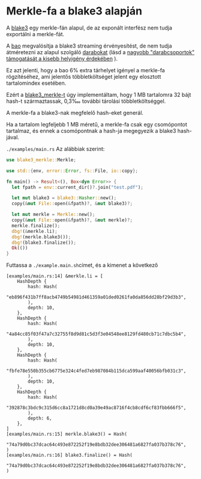 # Merkle-fa a blake3 alapján

A [blake3](https://github.com/BLAKE3-team/BLAKE3) egy merkle-fán alapul, de az exponált interfész nem tudja exportálni a merkle-fát.

A [bao](https://github.com/oconnor663/bao) megvalósítja a blake3 streaming érvényesítést, de nem tudja átméretezni az alapul szolgáló [darabokat](https://github.com/oconnor663/bao/issues/34) (lásd a [nagyobb "darabcsoportok" támogatását a kisebb helyigény érdekében](https://github.com/oconnor663/bao/issues/34) ).

Ez azt jelenti, hogy a bao 6% extra tárhelyet igényel a merkle-fa rögzítéséhez, ami jelentős többletköltséget jelent egy elosztott tartalomindex esetében.

Ezért a [blake3_merkle-t](https://github.com/rmw-lib/blake3_merkle) úgy implementáltam, hogy 1 MB tartalomra 32 bájt hash-t származtassak, 0,3‱ további tárolási többletköltséggel.

A merkle-fa a blake3-nak megfelelő hash-eket generál.

Ha a tartalom legfeljebb 1 MB méretű, a merkle-fa csak egy csomópontot tartalmaz, és ennek a csomópontnak a hash-ja megegyezik a blake3 hash-jával.

`./examples/main.rs` Az alábbiak szerint:

```rust
use blake3_merkle::Merkle;

use std::{env, error::Error, fs::File, io::copy};

fn main() -> Result<(), Box<dyn Error>> {
  let fpath = env::current_dir()?.join("test.pdf");

  let mut blake3 = blake3::Hasher::new();
  copy(&mut File::open(&fpath)?, &mut blake3)?;

  let mut merkle = Merkle::new();
  copy(&mut File::open(&fpath)?, &mut merkle)?;
  merkle.finalize();
  dbg!(&merkle.li);
  dbg!(merkle.blake3());
  dbg!(blake3.finalize());
  Ok(())
}
```

Futtassa a `./example.main.sh`címet, és a kimenet a következő

```
[examples/main.rs:14] &merkle.li = [
    HashDepth {
        hash: Hash(
            "eb896f431b7ff8acb4749b54981d461359a01ded0261fa0da856dd28bf29d3b3",
        ),
        depth: 10,
    },
    HashDepth {
        hash: Hash(
            "4a84cc85f03f47a7c32755f8d9d81c5d3f3e04548ee8129fd480cb71c7dbc5b4",
        ),
        depth: 10,
    },
    HashDepth {
        hash: Hash(
            "fbfe78e550b355cb6775e324c4fed7eb987084b115dca599aaf40056bfb031c3",
        ),
        depth: 10,
    },
    HashDepth {
        hash: Hash(
            "392878c3bdc9c315d6cc8a1721d8cd0a39e49ac8716f4cb8cdf6cf83fbb666f5",
        ),
        depth: 6,
    },
]
[examples/main.rs:15] merkle.blake3() = Hash(
    "74a79d0bc37dcac64c493e872252f19e8bdb32dee306481a6827fa037b378c76",
)
[examples/main.rs:16] blake3.finalize() = Hash(
    "74a79d0bc37dcac64c493e872252f19e8bdb32dee306481a6827fa037b378c76",
)
```